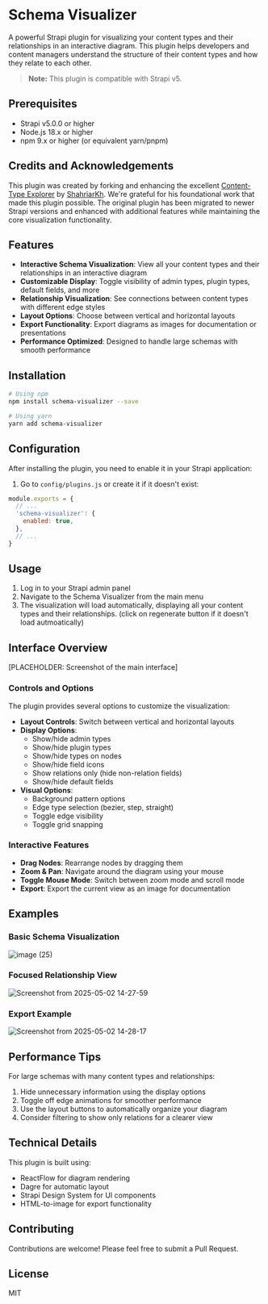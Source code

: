 # Schema Visualizer

A powerful Strapi plugin for visualizing your content types and their relationships in an interactive diagram. This plugin helps developers and content managers understand the structure of their content types and how they relate to each other.

> **Note:** This plugin is compatible with Strapi v5.

## Prerequisites

- Strapi v5.0.0 or higher
- Node.js 18.x or higher
- npm 9.x or higher (or equivalent yarn/pnpm)

## Credits and Acknowledgements

This plugin was created by forking and enhancing the excellent [Content-Type Explorer](https://github.com/shahriarkh/strapi-content-type-explorer) by [ShahriarKh](ShahriarKh). We're grateful for his foundational work that made this plugin possible. The original plugin has been migrated to newer Strapi versions and enhanced with additional features while maintaining the core visualization functionality.

## Features

- **Interactive Schema Visualization**: View all your content types and their relationships in an interactive diagram
- **Customizable Display**: Toggle visibility of admin types, plugin types, default fields, and more
- **Relationship Visualization**: See connections between content types with different edge styles
- **Layout Options**: Choose between vertical and horizontal layouts
- **Export Functionality**: Export diagrams as images for documentation or presentations
- **Performance Optimized**: Designed to handle large schemas with smooth performance

## Installation

```bash
# Using npm
npm install schema-visualizer --save

# Using yarn
yarn add schema-visualizer
```

## Configuration

After installing the plugin, you need to enable it in your Strapi application:

1. Go to `config/plugins.js` or create it if it doesn't exist:

```javascript
module.exports = {
  // ...
  'schema-visualizer': {
    enabled: true,
  },
  // ...
}
```

## Usage

1. Log in to your Strapi admin panel
2. Navigate to the Schema Visualizer from the main menu
3. The visualization will load automatically, displaying all your content types and their relationships. (click on regenerate button if it doesn't load autmoatically)

## Interface Overview

[PLACEHOLDER: Screenshot of the main interface]

### Controls and Options

The plugin provides several options to customize the visualization:

- **Layout Controls**: Switch between vertical and horizontal layouts
- **Display Options**: 
  - Show/hide admin types
  - Show/hide plugin types
  - Show/hide types on nodes
  - Show/hide field icons
  - Show relations only (hide non-relation fields)
  - Show/hide default fields
- **Visual Options**:
  - Background pattern options
  - Edge type selection (bezier, step, straight)
  - Toggle edge visibility
  - Toggle grid snapping

### Interactive Features

- **Drag Nodes**: Rearrange nodes by dragging them
- **Zoom & Pan**: Navigate around the diagram using your mouse
- **Toggle Mouse Mode**: Switch between zoom mode and scroll mode
- **Export**: Export the current view as an image for documentation

## Examples

### Basic Schema Visualization

![image (25)](https://github.com/user-attachments/assets/5c8b2be2-79b8-443f-8ea7-8bdbaaacf07b)



### Focused Relationship View

![Screenshot from 2025-05-02 14-27-59](https://github.com/user-attachments/assets/6ffb308c-52a1-437f-b7e5-e21d1ff42d01)


### Export Example

![Screenshot from 2025-05-02 14-28-17](https://github.com/user-attachments/assets/10492472-d3a0-480c-b532-12f53b591fa0)


## Performance Tips

For large schemas with many content types and relationships:

1. Hide unnecessary information using the display options
2. Toggle off edge animations for smoother performance
3. Use the layout buttons to automatically organize your diagram
4. Consider filtering to show only relations for a clearer view

## Technical Details

This plugin is built using:
- ReactFlow for diagram rendering
- Dagre for automatic layout
- Strapi Design System for UI components
- HTML-to-image for export functionality

## Contributing

Contributions are welcome! Please feel free to submit a Pull Request.

## License

MIT
